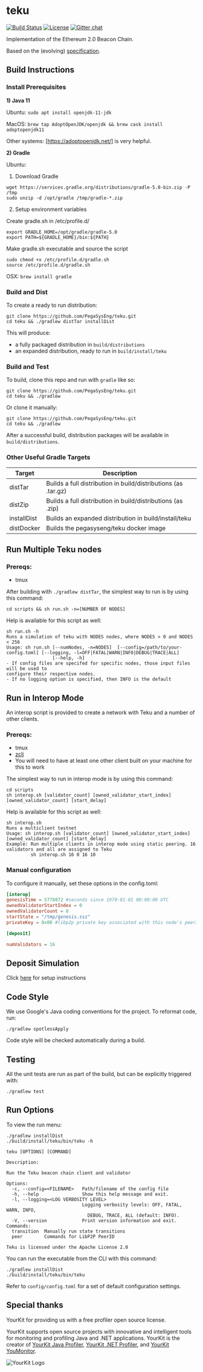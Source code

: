 # teku

 [![Build Status](https://circleci.com/gh/PegaSysEng/teku.svg?style=svg)](https://circleci.com/gh/PegaSysEng/workflows/teku)
 [![License](https://img.shields.io/badge/License-Apache%202.0-blue.svg)](https://github.com/PegasysEng/teku/blob/master/LICENSE)
 [![Gitter chat](https://badges.gitter.im/PegaSysEng/artemis.png)](https://gitter.im/PegaSysEng/artemis)

Implementation of the Ethereum 2.0 Beacon Chain.

Based on the (evolving) [specification](https://github.com/ethereum/eth2.0-specs/blob/dev/specs/phase0/beacon-chain.md).

## Build Instructions

### Install Prerequisites

**1) Java 11**

Ubuntu: `sudo apt install openjdk-11-jdk`

MacOS: `brew tap AdoptOpenJDK/openjdk && brew cask install adoptopenjdk11`

Other systems: [https://adoptopenjdk.net/] is very helpful. 

**2) Gradle**

Ubuntu: 

1) Download Gradle
```shell script
wget https://services.gradle.org/distributions/gradle-5.0-bin.zip -P /tmp
sudo unzip -d /opt/gradle /tmp/gradle-*.zip
```
2) Setup environment variables

Create gradle.sh in /etc/profile.d/

```shell script
export GRADLE_HOME=/opt/gradle/gradle-5.0
export PATH=${GRADLE_HOME}/bin:${PATH}
```

Make gradle.sh executable and source the script

```shell script
sudo chmod +x /etc/profile.d/gradle.sh
source /etc/profile.d/gradle.sh
```

OSX: `brew install gradle`

### Build and Dist

To create a ready to run distribution:

```shell script
git clone https://github.com/PegaSysEng/teku.git
cd teku && ./gradlew distTar installDist
```

This will produce:
- a fully packaged distribution in `build/distributions` 
- an expanded distribution, ready to run in `build/install/teku`

### Build and Test

To build, clone this repo and run with `gradle` like so:

```shell script
git clone https://github.com/PegaSysEng/teku.git
cd teku && ./gradlew

```

Or clone it manually:

```shell script
git clone https://github.com/PegaSysEng/teku.git
cd teku && ./gradlew
```

After a successful build, distribution packages will be available in `build/distributions`.

### Other Useful Gradle Targets

| Target       |  Description                              |
|--------------|--------------------------------------------
| distTar      | Builds a full distribution in build/distributions (as .tar.gz)
| distZip      | Builds a full distribution in build/distributions (as .zip)
| installDist  | Builds an expanded distribution in build/install/teku
| distDocker   | Builds the pegasyseng/teku docker image

## Run Multiple Teku nodes

### Prereqs:

- tmux

After building with `./gradlew distTar`, the simplest way to run is by using this command: 

```shell script
cd scripts && sh run.sh -n=[NUMBER OF NODES]
```

Help is available for this script as well:

```
sh run.sh -h
Runs a simulation of teku with NODES nodes, where NODES > 0 and NODES < 256
Usage: sh run.sh [--numNodes, -n=NODES]  [--config=/path/to/your-config.toml] [--logging, -l=OFF|FATAL|WARN|INFO|DEBUG|TRACE|ALL]
                 [--help, -h]
- If config files are specifed for specific nodes, those input files will be used to
configure their respective nodes.
- If no logging option is specified, then INFO is the default
```

## Run in Interop Mode

An interop script is provided to create a network with Teku and a number of other clients. 

### Prereqs:

- tmux
- [zcli](https://github.com/protolambda/zcli)
- You will need to have at least one other client built on your machine for this to work

The simplest way to run in interop mode is by using this command: 

```shell script
cd scripts
sh interop.sh [validator_count] [owned_validator_start_index] [owned_validator_count] [start_delay]
```
Help is available for this script as well:

```
sh interop.sh 
Runs a multiclient testnet
Usage: sh interop.sh [validator_count] [owned_validator_start_index] [owned_validator_count] [start_delay]
Example: Run multiple clients in interop mode using static peering. 16 validators and all are assigned to Teku
         sh interop.sh 16 0 16 10
```

### Manual configuration

To configure it manually, set these options in the config.toml:

```toml
[interop]
genesisTime = 5778872 #seconds since 1970-01-01 00:00:00 UTC
ownedValidatorStartIndex = 0
ownedValidatorCount = 8
startState = "/tmp/genesis.ssz"
privateKey = 0x00 #libp2p private key associated with this node's peerID

[deposit]

numValidators = 16

```

## Deposit Simulation

Click [here](pow/README.md) for setup instructions

## Code Style

We use Google's Java coding conventions for the project. To reformat code, run: 

```shell script 
./gradlew spotlessApply
```

Code style will be checked automatically during a build.

## Testing

All the unit tests are run as part of the build, but can be explicitly triggered with:

```shell script 
./gradlew test
```

## Run Options

To view the run menu:

```
./gradlew installDist
./build/install/teku/bin/teku -h

teku [OPTIONS] [COMMAND]

Description:

Run the Teku beacon chain client and validator

Options:
  -c, --config=<FILENAME>   Path/filename of the config file
  -h, --help                Show this help message and exit.
  -l, --logging=<LOG VERBOSITY LEVEL>
                            Logging verbosity levels: OFF, FATAL, WARN, INFO,
                              DEBUG, TRACE, ALL (default: INFO).
  -V, --version             Print version information and exit.
Commands:
  transition  Manually run state transitions
  peer        Commands for LibP2P PeerID

Teku is licensed under the Apache License 2.0

```

You can run the executable from the CLI with this command:
```shell script
./gradlew installDist
./build/install/teku/bin/teku
```

Refer to `config/config.toml` for a set of default configuration settings.


## Special thanks
YourKit for providing us with a free profiler open source license. 

YourKit supports open source projects with innovative and intelligent tools
for monitoring and profiling Java and .NET applications.
YourKit is the creator of <a href="https://www.yourkit.com/java/profiler/">YourKit Java Profiler</a>,
<a href="https://www.yourkit.com/.net/profiler/">YourKit .NET Profiler</a>,
and <a href="https://www.yourkit.com/youmonitor/">YourKit YouMonitor</a>.

![YourKit Logo](https://www.yourkit.com/images/yklogo.png)
